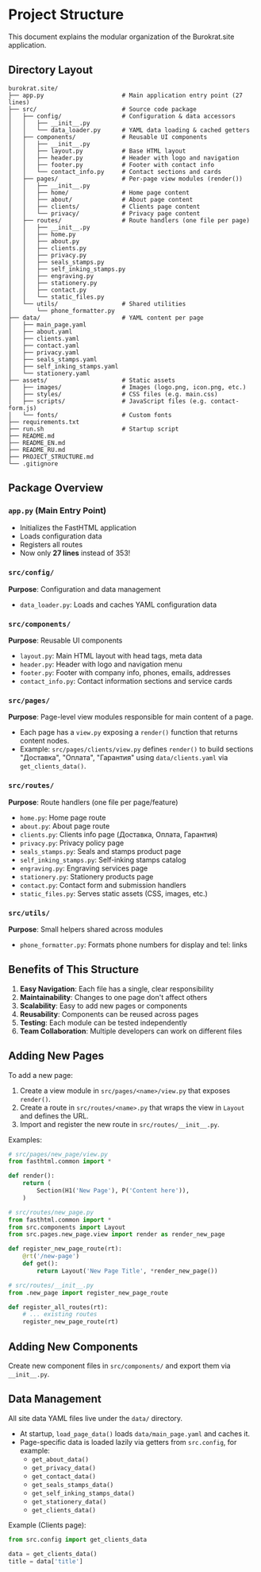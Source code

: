 # Project Structure

This document explains the modular organization of the Burokrat.site application.

## Directory Layout

```
burokrat.site/
├── app.py                      # Main application entry point (27 lines)
├── src/                        # Source code package
│   ├── config/                 # Configuration & data accessors
│   │   ├── __init__.py
│   │   └── data_loader.py      # YAML data loading & cached getters
│   ├── components/             # Reusable UI components
│   │   ├── __init__.py
│   │   ├── layout.py           # Base HTML layout
│   │   ├── header.py           # Header with logo and navigation
│   │   ├── footer.py           # Footer with contact info
│   │   └── contact_info.py     # Contact sections and cards
│   ├── pages/                  # Per-page view modules (render())
│   │   ├── __init__.py
│   │   ├── home/               # Home page content
│   │   ├── about/              # About page content
│   │   ├── clients/            # Clients page content
│   │   └── privacy/            # Privacy page content
│   ├── routes/                 # Route handlers (one file per page)
│   │   ├── __init__.py
│   │   ├── home.py
│   │   ├── about.py
│   │   ├── clients.py
│   │   ├── privacy.py
│   │   ├── seals_stamps.py
│   │   ├── self_inking_stamps.py
│   │   ├── engraving.py
│   │   ├── stationery.py
│   │   ├── contact.py
│   │   └── static_files.py
│   └── utils/                  # Shared utilities
│       └── phone_formatter.py
├── data/                       # YAML content per page
│   ├── main_page.yaml
│   ├── about.yaml
│   ├── clients.yaml
│   ├── contact.yaml
│   ├── privacy.yaml
│   ├── seals_stamps.yaml
│   ├── self_inking_stamps.yaml
│   └── stationery.yaml
├── assets/                     # Static assets
│   ├── images/                 # Images (logo.png, icon.png, etc.)
│   ├── styles/                 # CSS files (e.g. main.css)
│   ├── scripts/                # JavaScript files (e.g. contact-form.js)
│   └── fonts/                  # Custom fonts
├── requirements.txt
├── run.sh                      # Startup script
├── README.md
├── README_EN.md
├── README_RU.md
├── PROJECT_STRUCTURE.md
└── .gitignore

```

## Package Overview

### `app.py` (Main Entry Point)
- Initializes the FastHTML application
- Loads configuration data
- Registers all routes
- Now only **27 lines** instead of 353!

### `src/config/`
**Purpose**: Configuration and data management

- `data_loader.py`: Loads and caches YAML configuration data

### `src/components/`
**Purpose**: Reusable UI components

- `layout.py`: Main HTML layout with head tags, meta data
- `header.py`: Header with logo and navigation menu
- `footer.py`: Footer with company info, phones, emails, addresses
- `contact_info.py`: Contact information sections and service cards

### `src/pages/`
**Purpose**: Page-level view modules responsible for main content of a page.

- Each page has a `view.py` exposing a `render()` function that returns content nodes.
- Example: `src/pages/clients/view.py` defines `render()` to build sections "Доставка", "Оплата", "Гарантия" using `data/clients.yaml` via `get_clients_data()`.

### `src/routes/`
**Purpose**: Route handlers (one file per page/feature)

- `home.py`: Home page route
- `about.py`: About page route
- `clients.py`: Clients info page (Доставка, Оплата, Гарантия)
- `privacy.py`: Privacy policy page
- `seals_stamps.py`: Seals and stamps product page
- `self_inking_stamps.py`: Self-inking stamps catalog
- `engraving.py`: Engraving services page
- `stationery.py`: Stationery products page
- `contact.py`: Contact form and submission handlers
- `static_files.py`: Serves static assets (CSS, images, etc.)

### `src/utils/`
**Purpose**: Small helpers shared across modules

- `phone_formatter.py`: Formats phone numbers for display and tel: links

## Benefits of This Structure

1. **Easy Navigation**: Each file has a single, clear responsibility
2. **Maintainability**: Changes to one page don't affect others
3. **Scalability**: Easy to add new pages or components
4. **Reusability**: Components can be reused across pages
5. **Testing**: Each module can be tested independently
6. **Team Collaboration**: Multiple developers can work on different files

## Adding New Pages

To add a new page:

1. Create a view module in `src/pages/<name>/view.py` that exposes `render()`.
2. Create a route in `src/routes/<name>.py` that wraps the view in `Layout` and defines the URL.
3. Import and register the new route in `src/routes/__init__.py`.

Examples:
```python
# src/pages/new_page/view.py
from fasthtml.common import *

def render():
    return (
        Section(H1('New Page'), P('Content here')),
    )
```

```python
# src/routes/new_page.py
from fasthtml.common import *
from src.components import Layout
from src.pages.new_page.view import render as render_new_page

def register_new_page_route(rt):
    @rt('/new-page')
    def get():
        return Layout('New Page Title', *render_new_page())
```

```python
# src/routes/__init__.py
from .new_page import register_new_page_route

def register_all_routes(rt):
    # ... existing routes
    register_new_page_route(rt)
```

## Adding New Components

Create new component files in `src/components/` and export them via `__init__.py`.

## Data Management

All site data YAML files live under the `data/` directory.

- At startup, `load_page_data()` loads `data/main_page.yaml` and caches it.
- Page-specific data is loaded lazily via getters from `src.config`, for example:
  - `get_about_data()`
  - `get_privacy_data()`
  - `get_contact_data()`
  - `get_seals_stamps_data()`
  - `get_self_inking_stamps_data()`
  - `get_stationery_data()`
  - `get_clients_data()`

Example (Clients page):
```python
from src.config import get_clients_data

data = get_clients_data()
title = data['title']
```

